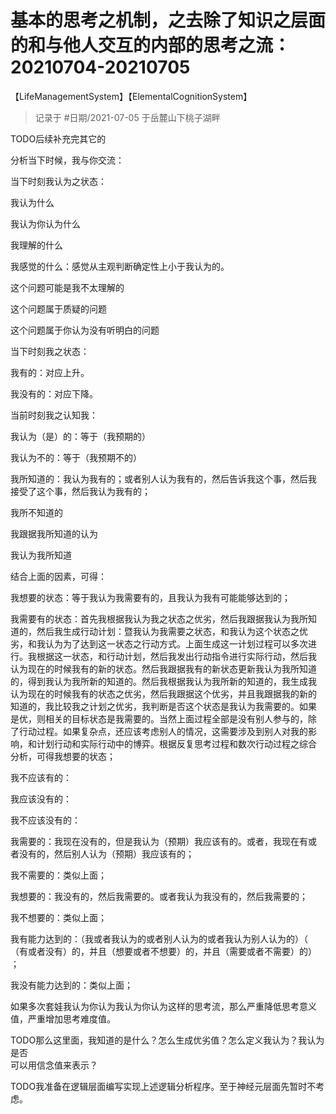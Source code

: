 # 基本的思考之机制，之去除了知识之层面的和与他人交互的内部的思考之流：20210704-20210705

<publish>【LifeManagementSystem】</publish><publish>【ElementalCognitionSystem】</publish>

> 记录于 #日期/2021-07-05 于岳麓山下桃子湖畔

TODO后续补充完其它的

分析当下时候，我与你交流：

当下时刻我认为之状态：

我认为什么

我认为你认为什么

我理解的什么

我感觉的什么：感觉从主观判断确定性上小于我认为的。

这个问题可能是我不太理解的

这个问题属于质疑的问题

这个问题属于你认为没有听明白的问题

当下时刻我之状态：

我有的：对应上升。

我没有的：对应下降。

当前时刻我之认知我：

我认为（是）的：等于（我预期的）

我认为不的：等于（我预期不的）

我所知道的：我认为我有的；或者别人认为我有的，然后告诉我这个事，然后我  
接受了这个事，然后我认为我有的；

我所不知道的

我跟据我所知道的认为

我认为我所知道

结合上面的因素，可得：

我想要的状态：等于我认为我需要有的，且我认为我有可能能够达到的；

我需要有的状态：首先我根据我认为我之状态之优劣，然后我跟据我认为我所知  
道的，然后我生成行动计划：暨我认为我需要之状态，和我认为这个状态之优  
劣，和我认为为了达到这一状态之行动方式。上面生成这一计划过程可以多次进  
行。我根据这一状态，和行动计划，然后我发出行动指令进行实际行动，然后我  
认为现在的时候我有的新的状态。然后我跟据我有的新状态更新我认为我所知道  
的，得到我认为我所新的知道的。然后我根据我认为我所新的知道的，我生成我  
认为现在的时候我有的状态之优劣，然后我跟据这个优劣，并且我跟据我的新的  
知道的，我比较我之计划之优劣，我判断是否这个状态是我认为我需要的。如果  
是优，则相关的目标状态是我需要的。当然上面过程全部是没有别人参与的，除  
了行动过程。如果复杂点，还应该考虑别人的情况，这需要涉及到别人对我的影  
响，和计划行动和实际行动中的博弈。根据反复思考过程和数次行动过程之综合  
分析，可得我想要的状态；

我不应该有的：

我应该没有的：

我不应该没有的：

我需要的：我现在没有的，但是我认为（预期）我应该有的。或者，我现在有或  
者没有的，然后别人认为（预期）我应该有的；

我不需要的：类似上面；

我想要的：我没有的，然后我需要的。或者我认为我没有的，然后我需要的；

我不想要的：类似上面；

我有能力达到的：（我或者我认为的或者别人认为的或者我认为别人认为的）（  
（有或者没有）的，并且（想要或者不想要）的，并且（需要或者不需要）的）  
；

我没有能力达到的：类似上面；

如果多次套娃我认为你认为我认为你认为这样的思考流，那么严重降低思考意义  
值，严重增加思考难度值。

TODO那么这里面，我知道的是什么？怎么生成优劣值？怎么定义我认为？我认为是否  
可以用信念值来表示？

TODO我准备在逻辑层面编写实现上述逻辑分析程序。至于神经元层面先暂时不考虑。